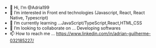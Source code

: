 - 👋 Hi, I’m @Adria199
- 👀 I’m interested in Front end technologies (Javascript, React, React Native, Typescript)
- 🌱 I’m currently learning ...JavaScript/TypeScript,React,HTML,CSS
- 💞️ I’m looking to collaborate on ... Developing softwares
- 📫 How to reach me ... https://www.linkedin.com/in/adrian-guilherme-032185227/

<!---
Adria199/Adria199 is a ✨ special ✨ repository because its `README.md` (this file) appears on your GitHub profile.
You can click the Preview link to take a look at your changes.
--->
